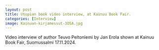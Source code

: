 ```yaml
---
layout: post
title: Utopian book video interview, at Kainuu Book Fair.
categories: [Interview]
image: Kainuun-kirjamessut-3OSA.jpg
---
```

Video interview of author Teuvo Peltoniemi by Jan Erola shown at Kainuu Book Fair, Suomussalmi 17.11.2024.  
